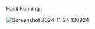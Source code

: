Hasil Running :

![Screenshot 2024-11-24 130924](https://github.com/user-attachments/assets/7680df82-05e4-4487-9854-a22c0798c451)
